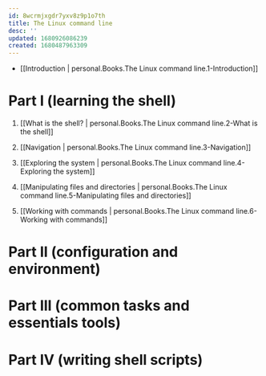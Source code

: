 ```yaml
---
id: 8wcrmjxgdr7yxv8z9p1o7th
title: The Linux command line
desc: ''
updated: 1680926086239
created: 1680487963309
---
```


- [[Introduction | personal.Books.The Linux command line.1-Introduction]]

# Part I (learning the shell)

1. [[What is the shell? | personal.Books.The Linux command line.2-What is the shell]]

2. [[Navigation | personal.Books.The Linux command line.3-Navigation]]

3. [[Exploring the system | personal.Books.The Linux command line.4-Exploring the system]]

4. [[Manipulating files and directories | personal.Books.The Linux command line.5-Manipulating files and directories]]

5. [[Working with commands | personal.Books.The Linux command line.6-Working with commands]]

# Part II (configuration and environment)


# Part III (common tasks and essentials tools)




# Part IV (writing shell scripts)